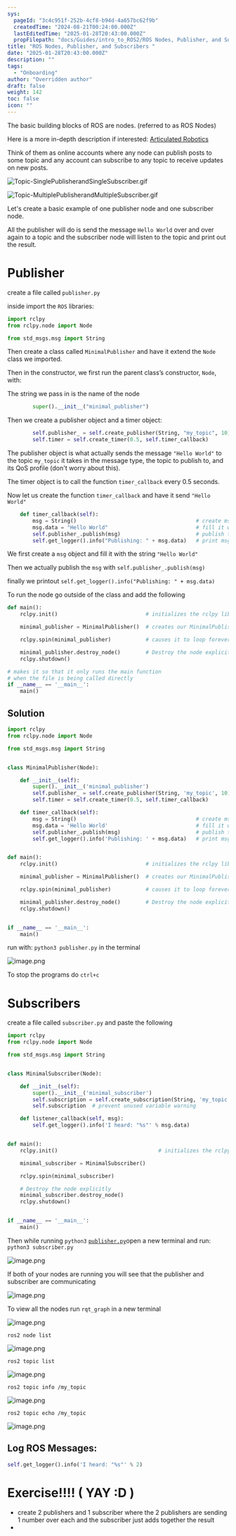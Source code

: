 ```yaml
---
sys:
  pageId: "3c4c951f-252b-4cf8-b94d-4a657bc62f9b"
  createdTime: "2024-08-21T00:24:00.000Z"
  lastEditedTime: "2025-01-28T20:43:00.000Z"
  propFilepath: "docs/Guides/intro_to_ROS2/ROS Nodes, Publisher, and Subscribers .md"
title: "ROS Nodes, Publisher, and Subscribers "
date: "2025-01-28T20:43:00.000Z"
description: ""
tags:
  - "Onboarding"
author: "Overridden author"
draft: false
weight: 142
toc: false
icon: ""
---
```


The basic building blocks of ROS are nodes. (referred to as ROS Nodes)

Here is a more in-depth description if interested: [Articulated Robotics](https://articulatedrobotics.xyz/tutorials/ready-for-ros/ros-overview#2-nodes)

Think of them as online accounts where any node can publish posts to some topic and any account can subscribe to any topic to receive updates on new posts.

![Topic-SinglePublisherandSingleSubscriber.gif](https://docs.ros.org/en/humble/_images/Topic-SinglePublisherandSingleSubscriber.gif)

![Topic-MultiplePublisherandMultipleSubscriber.gif](https://docs.ros.org/en/humble/_images/Topic-MultiplePublisherandMultipleSubscriber.gif)

Let's create a basic example of one publisher node and one subscriber node.

All the publisher will do is send the message `Hello World` over and over again to a topic and the subscriber node will listen to the topic and print out the result.

# Publisher

create a file called `publisher.py` 

inside import the `ROS` libraries:

```python
import rclpy
from rclpy.node import Node

from std_msgs.msg import String
```

Then create a class called `MinimalPublisher` and have it extend the `Node` class we imported.

Then in the constructor, we first run the parent class’s constructor, `Node`, with:

The string we pass in is the name of the node

```python
        super().__init__("minimal_publisher")
```

Then we create a publisher object and a timer object:

```python
        self.publisher_ = self.create_publisher(String, "my_topic", 10)
        self.timer = self.create_timer(0.5, self.timer_callback)
```

The publisher object is what actually sends the message `"Hello World"` to the topic `my_topic` it takes in the message type, the topic to publish to, and its QoS profile (don't worry about this).

The timer object is to call the function `timer_callback` every 0.5 seconds.

Now let us create the function `timer_callback` and have it send `"Hello World"`

```python
    def timer_callback(self):
        msg = String()                                      # create msg object
        msg.data = "Hello World"                            # fill it with data
        self.publisher_.publish(msg)                        # publish the message
        self.get_logger().info("Publishing: " + msg.data)   # print msg
```

We first create a `msg` object and fill it with the string `"Hello World"`

Then we actually publish the `msg` with `self.publisher_.publish(msg)`

finally we printout `self.get_logger().info("Publishing: " + msg.data)`

To run the node go outside of the class and add the following

```python
def main():
    rclpy.init()                            # initializes the rclpy library

    minimal_publisher = MinimalPublisher()  # creates our MinimalPublisher object

    rclpy.spin(minimal_publisher)           # causes it to loop forever

    minimal_publisher.destroy_node()        # Destroy the node explicitly
    rclpy.shutdown()

# makes it so that it only runs the main function
# when the file is being called directly
if __name__ == '__main__': 
    main()
```

## Solution

```python
import rclpy
from rclpy.node import Node

from std_msgs.msg import String


class MinimalPublisher(Node):

    def __init__(self):
        super().__init__('minimal_publisher')
        self.publisher_ = self.create_publisher(String, 'my_topic', 10)
        self.timer = self.create_timer(0.5, self.timer_callback)

    def timer_callback(self):
        msg = String()                                      # create msg object
        msg.data = 'Hello World'                            # fill it with data
        self.publisher_.publish(msg)                        # publish the message
        self.get_logger().info('Publishing: ' + msg.data)   # print msg


def main():
    rclpy.init()                            # initializes the rclpy library

    minimal_publisher = MinimalPublisher()  # creates our MinimalPublisher object

    rclpy.spin(minimal_publisher)           # causes it to loop forever

    minimal_publisher.destroy_node()        # Destroy the node explicitly
    rclpy.shutdown()


if __name__ == '__main__':
    main()
```

run with: `python3 publisher.py` in the terminal

![image.png](https://prod-files-secure.s3.us-west-2.amazonaws.com/d518164a-d88e-44d1-a4ee-3adb3bd8bce0/9214accb-ad5b-44f1-a31c-b3167c59138b/image.png?X-Amz-Algorithm=AWS4-HMAC-SHA256&X-Amz-Content-Sha256=UNSIGNED-PAYLOAD&X-Amz-Credential=ASIAZI2LB4667A6Z5VCL%2F20250226%2Fus-west-2%2Fs3%2Faws4_request&X-Amz-Date=20250226T021225Z&X-Amz-Expires=3600&X-Amz-Security-Token=IQoJb3JpZ2luX2VjEBkaCXVzLXdlc3QtMiJHMEUCIHjZ%2BXDsoDHdGZj4Ma1iinZEP506r4aK6kmxJR82%2B7rwAiEAggtWfUIFbDZeZMFEGn99vMAMbuBFTCqgWZjTwvQzPxIq%2FwMIURAAGgw2Mzc0MjMxODM4MDUiDKD%2B%2FSuT9TNk0CbNACrcA1efsn53QXxexwnNc3ezdHoe0bwzsjCDDVN3Sv2RPg2uky5Iz56zX%2F1C2TvfNlSpw3xyPUdHbhXe3rWeHOqxFi3RT%2F8Gm2B78Q2W4uo7miZUFGUsCRdZikVTVNwt6V3TkL2hPRkpJSI%2FUApEvW%2F%2BUJlW9%2BcDwDXEWWZ0RK1kAzPKsI8zhyAIFEUAl8PCvZqEo91ACyXQ2R%2FLtjtmAVoo9299h7yA4YajDw7rXwlfsYBV5C6EqHuAHp792L9CdNKM8BtEIsUhousllDG8dZz%2BJLMNPnPXJSboF9RuUstbyveCWNMAHenNDstPJMJev8qzYWc4rz250eNO0e%2FsM%2BaA6KVXZ0EM8Bid0W%2FQCVjPpGIrSUV74ZMiMjJMvc7F2hgcYzhuwb3UYOk0Pz7pdePlBzZVXwn6HaoJ%2BuAjRiLun5V%2B9%2BoqYyt3XALpqEmL6O7cYy0feqjHnf%2BqiIaCAfDUD3vtZNxA6u4%2BVBFeEICyywRXi3NLPxAStTJ4PEy3RV2bgpsn%2FCGFHPztr9U3YqI7M5evpo9EycEaoSn0lDeweEo9oSfGHG29gcROyFvnqT7IhsaOKDRhRgZR6kQbdGbnBo%2B2mi23um9Jfrd0GfDjvI42YNka7b2DkibW4R1aMN%2B8%2Bb0GOqUBesRbmPt0f4BusjLoLfP7x2yPwvS8qZBkxKFnM6wpnSNtwTtEmCQhXeBE%2BUPYts7%2BVaSpammevQ02UyAGyz%2FyDn8LAJiURugIxY8a9O%2FxI326S5D945G05qLL96b7YRZAWx7f706ETtePmP%2BapUE4NxyemLjs0N%2B7VPwWfFMYeicd%2FWX8ipSyI5RKqzlOKmvAr%2FBYaoTSaC9lpyZVeIprPHd8QQF6&X-Amz-Signature=68f37be085390b856f7b1cfa3fd97f3d440d49c1e58c7b34290e2064f3a64c2e&X-Amz-SignedHeaders=host&x-id=GetObject)

To stop the programs do `ctrl+c`

# Subscribers

create a file called `subscriber.py` and paste the following

```python
import rclpy
from rclpy.node import Node

from std_msgs.msg import String


class MinimalSubscriber(Node):

    def __init__(self):
        super().__init__('minimal_subscriber')
        self.subscription = self.create_subscription(String, 'my_topic', self.listener_callback, 10)
        self.subscription  # prevent unused variable warning

    def listener_callback(self, msg):
        self.get_logger().info('I heard: "%s"' % msg.data)


def main():
    rclpy.init()                                # initializes the rclpy library

    minimal_subscriber = MinimalSubscriber()

    rclpy.spin(minimal_subscriber)

    # Destroy the node explicitly
    minimal_subscriber.destroy_node()
    rclpy.shutdown()


if __name__ == '__main__':
    main()
```

Then while running `python3` [`publisher.py`](http://publisher.py/)open a new terminal and run: `python3 subscriber.py` 

![image.png](https://prod-files-secure.s3.us-west-2.amazonaws.com/d518164a-d88e-44d1-a4ee-3adb3bd8bce0/611fccf2-c738-4dbd-94e9-98f209092866/image.png?X-Amz-Algorithm=AWS4-HMAC-SHA256&X-Amz-Content-Sha256=UNSIGNED-PAYLOAD&X-Amz-Credential=ASIAZI2LB4667A6Z5VCL%2F20250226%2Fus-west-2%2Fs3%2Faws4_request&X-Amz-Date=20250226T021225Z&X-Amz-Expires=3600&X-Amz-Security-Token=IQoJb3JpZ2luX2VjEBkaCXVzLXdlc3QtMiJHMEUCIHjZ%2BXDsoDHdGZj4Ma1iinZEP506r4aK6kmxJR82%2B7rwAiEAggtWfUIFbDZeZMFEGn99vMAMbuBFTCqgWZjTwvQzPxIq%2FwMIURAAGgw2Mzc0MjMxODM4MDUiDKD%2B%2FSuT9TNk0CbNACrcA1efsn53QXxexwnNc3ezdHoe0bwzsjCDDVN3Sv2RPg2uky5Iz56zX%2F1C2TvfNlSpw3xyPUdHbhXe3rWeHOqxFi3RT%2F8Gm2B78Q2W4uo7miZUFGUsCRdZikVTVNwt6V3TkL2hPRkpJSI%2FUApEvW%2F%2BUJlW9%2BcDwDXEWWZ0RK1kAzPKsI8zhyAIFEUAl8PCvZqEo91ACyXQ2R%2FLtjtmAVoo9299h7yA4YajDw7rXwlfsYBV5C6EqHuAHp792L9CdNKM8BtEIsUhousllDG8dZz%2BJLMNPnPXJSboF9RuUstbyveCWNMAHenNDstPJMJev8qzYWc4rz250eNO0e%2FsM%2BaA6KVXZ0EM8Bid0W%2FQCVjPpGIrSUV74ZMiMjJMvc7F2hgcYzhuwb3UYOk0Pz7pdePlBzZVXwn6HaoJ%2BuAjRiLun5V%2B9%2BoqYyt3XALpqEmL6O7cYy0feqjHnf%2BqiIaCAfDUD3vtZNxA6u4%2BVBFeEICyywRXi3NLPxAStTJ4PEy3RV2bgpsn%2FCGFHPztr9U3YqI7M5evpo9EycEaoSn0lDeweEo9oSfGHG29gcROyFvnqT7IhsaOKDRhRgZR6kQbdGbnBo%2B2mi23um9Jfrd0GfDjvI42YNka7b2DkibW4R1aMN%2B8%2Bb0GOqUBesRbmPt0f4BusjLoLfP7x2yPwvS8qZBkxKFnM6wpnSNtwTtEmCQhXeBE%2BUPYts7%2BVaSpammevQ02UyAGyz%2FyDn8LAJiURugIxY8a9O%2FxI326S5D945G05qLL96b7YRZAWx7f706ETtePmP%2BapUE4NxyemLjs0N%2B7VPwWfFMYeicd%2FWX8ipSyI5RKqzlOKmvAr%2FBYaoTSaC9lpyZVeIprPHd8QQF6&X-Amz-Signature=f4167743339cca873d3ff718dcaf848e3b9097878bf7a0c33c7c67a4108883e4&X-Amz-SignedHeaders=host&x-id=GetObject)

If both of your nodes are running you will see that the publisher and subscriber are communicating

![image.png](https://prod-files-secure.s3.us-west-2.amazonaws.com/d518164a-d88e-44d1-a4ee-3adb3bd8bce0/eea428b5-1cf0-43bb-a30b-81cbaf6c5c78/image.png?X-Amz-Algorithm=AWS4-HMAC-SHA256&X-Amz-Content-Sha256=UNSIGNED-PAYLOAD&X-Amz-Credential=ASIAZI2LB4667A6Z5VCL%2F20250226%2Fus-west-2%2Fs3%2Faws4_request&X-Amz-Date=20250226T021225Z&X-Amz-Expires=3600&X-Amz-Security-Token=IQoJb3JpZ2luX2VjEBkaCXVzLXdlc3QtMiJHMEUCIHjZ%2BXDsoDHdGZj4Ma1iinZEP506r4aK6kmxJR82%2B7rwAiEAggtWfUIFbDZeZMFEGn99vMAMbuBFTCqgWZjTwvQzPxIq%2FwMIURAAGgw2Mzc0MjMxODM4MDUiDKD%2B%2FSuT9TNk0CbNACrcA1efsn53QXxexwnNc3ezdHoe0bwzsjCDDVN3Sv2RPg2uky5Iz56zX%2F1C2TvfNlSpw3xyPUdHbhXe3rWeHOqxFi3RT%2F8Gm2B78Q2W4uo7miZUFGUsCRdZikVTVNwt6V3TkL2hPRkpJSI%2FUApEvW%2F%2BUJlW9%2BcDwDXEWWZ0RK1kAzPKsI8zhyAIFEUAl8PCvZqEo91ACyXQ2R%2FLtjtmAVoo9299h7yA4YajDw7rXwlfsYBV5C6EqHuAHp792L9CdNKM8BtEIsUhousllDG8dZz%2BJLMNPnPXJSboF9RuUstbyveCWNMAHenNDstPJMJev8qzYWc4rz250eNO0e%2FsM%2BaA6KVXZ0EM8Bid0W%2FQCVjPpGIrSUV74ZMiMjJMvc7F2hgcYzhuwb3UYOk0Pz7pdePlBzZVXwn6HaoJ%2BuAjRiLun5V%2B9%2BoqYyt3XALpqEmL6O7cYy0feqjHnf%2BqiIaCAfDUD3vtZNxA6u4%2BVBFeEICyywRXi3NLPxAStTJ4PEy3RV2bgpsn%2FCGFHPztr9U3YqI7M5evpo9EycEaoSn0lDeweEo9oSfGHG29gcROyFvnqT7IhsaOKDRhRgZR6kQbdGbnBo%2B2mi23um9Jfrd0GfDjvI42YNka7b2DkibW4R1aMN%2B8%2Bb0GOqUBesRbmPt0f4BusjLoLfP7x2yPwvS8qZBkxKFnM6wpnSNtwTtEmCQhXeBE%2BUPYts7%2BVaSpammevQ02UyAGyz%2FyDn8LAJiURugIxY8a9O%2FxI326S5D945G05qLL96b7YRZAWx7f706ETtePmP%2BapUE4NxyemLjs0N%2B7VPwWfFMYeicd%2FWX8ipSyI5RKqzlOKmvAr%2FBYaoTSaC9lpyZVeIprPHd8QQF6&X-Amz-Signature=fba164a5a027a0b16c4a251ec755ff96217d23166e00f71795f94084d471b56a&X-Amz-SignedHeaders=host&x-id=GetObject)

To view all the nodes run `rqt_graph` in a new terminal

![image.png](https://prod-files-secure.s3.us-west-2.amazonaws.com/d518164a-d88e-44d1-a4ee-3adb3bd8bce0/1d98e964-4318-4d62-b5c4-8c8f78368598/image.png?X-Amz-Algorithm=AWS4-HMAC-SHA256&X-Amz-Content-Sha256=UNSIGNED-PAYLOAD&X-Amz-Credential=ASIAZI2LB4667A6Z5VCL%2F20250226%2Fus-west-2%2Fs3%2Faws4_request&X-Amz-Date=20250226T021225Z&X-Amz-Expires=3600&X-Amz-Security-Token=IQoJb3JpZ2luX2VjEBkaCXVzLXdlc3QtMiJHMEUCIHjZ%2BXDsoDHdGZj4Ma1iinZEP506r4aK6kmxJR82%2B7rwAiEAggtWfUIFbDZeZMFEGn99vMAMbuBFTCqgWZjTwvQzPxIq%2FwMIURAAGgw2Mzc0MjMxODM4MDUiDKD%2B%2FSuT9TNk0CbNACrcA1efsn53QXxexwnNc3ezdHoe0bwzsjCDDVN3Sv2RPg2uky5Iz56zX%2F1C2TvfNlSpw3xyPUdHbhXe3rWeHOqxFi3RT%2F8Gm2B78Q2W4uo7miZUFGUsCRdZikVTVNwt6V3TkL2hPRkpJSI%2FUApEvW%2F%2BUJlW9%2BcDwDXEWWZ0RK1kAzPKsI8zhyAIFEUAl8PCvZqEo91ACyXQ2R%2FLtjtmAVoo9299h7yA4YajDw7rXwlfsYBV5C6EqHuAHp792L9CdNKM8BtEIsUhousllDG8dZz%2BJLMNPnPXJSboF9RuUstbyveCWNMAHenNDstPJMJev8qzYWc4rz250eNO0e%2FsM%2BaA6KVXZ0EM8Bid0W%2FQCVjPpGIrSUV74ZMiMjJMvc7F2hgcYzhuwb3UYOk0Pz7pdePlBzZVXwn6HaoJ%2BuAjRiLun5V%2B9%2BoqYyt3XALpqEmL6O7cYy0feqjHnf%2BqiIaCAfDUD3vtZNxA6u4%2BVBFeEICyywRXi3NLPxAStTJ4PEy3RV2bgpsn%2FCGFHPztr9U3YqI7M5evpo9EycEaoSn0lDeweEo9oSfGHG29gcROyFvnqT7IhsaOKDRhRgZR6kQbdGbnBo%2B2mi23um9Jfrd0GfDjvI42YNka7b2DkibW4R1aMN%2B8%2Bb0GOqUBesRbmPt0f4BusjLoLfP7x2yPwvS8qZBkxKFnM6wpnSNtwTtEmCQhXeBE%2BUPYts7%2BVaSpammevQ02UyAGyz%2FyDn8LAJiURugIxY8a9O%2FxI326S5D945G05qLL96b7YRZAWx7f706ETtePmP%2BapUE4NxyemLjs0N%2B7VPwWfFMYeicd%2FWX8ipSyI5RKqzlOKmvAr%2FBYaoTSaC9lpyZVeIprPHd8QQF6&X-Amz-Signature=cc3873395a2ed9db15fdf4cbe2982be2455e40349db68ba67e30216526609c89&X-Amz-SignedHeaders=host&x-id=GetObject)

`ros2 node list`

![image.png](https://prod-files-secure.s3.us-west-2.amazonaws.com/d518164a-d88e-44d1-a4ee-3adb3bd8bce0/680ac8cf-e6d9-4164-9ece-5b9a6fccffee/image.png?X-Amz-Algorithm=AWS4-HMAC-SHA256&X-Amz-Content-Sha256=UNSIGNED-PAYLOAD&X-Amz-Credential=ASIAZI2LB4667A6Z5VCL%2F20250226%2Fus-west-2%2Fs3%2Faws4_request&X-Amz-Date=20250226T021225Z&X-Amz-Expires=3600&X-Amz-Security-Token=IQoJb3JpZ2luX2VjEBkaCXVzLXdlc3QtMiJHMEUCIHjZ%2BXDsoDHdGZj4Ma1iinZEP506r4aK6kmxJR82%2B7rwAiEAggtWfUIFbDZeZMFEGn99vMAMbuBFTCqgWZjTwvQzPxIq%2FwMIURAAGgw2Mzc0MjMxODM4MDUiDKD%2B%2FSuT9TNk0CbNACrcA1efsn53QXxexwnNc3ezdHoe0bwzsjCDDVN3Sv2RPg2uky5Iz56zX%2F1C2TvfNlSpw3xyPUdHbhXe3rWeHOqxFi3RT%2F8Gm2B78Q2W4uo7miZUFGUsCRdZikVTVNwt6V3TkL2hPRkpJSI%2FUApEvW%2F%2BUJlW9%2BcDwDXEWWZ0RK1kAzPKsI8zhyAIFEUAl8PCvZqEo91ACyXQ2R%2FLtjtmAVoo9299h7yA4YajDw7rXwlfsYBV5C6EqHuAHp792L9CdNKM8BtEIsUhousllDG8dZz%2BJLMNPnPXJSboF9RuUstbyveCWNMAHenNDstPJMJev8qzYWc4rz250eNO0e%2FsM%2BaA6KVXZ0EM8Bid0W%2FQCVjPpGIrSUV74ZMiMjJMvc7F2hgcYzhuwb3UYOk0Pz7pdePlBzZVXwn6HaoJ%2BuAjRiLun5V%2B9%2BoqYyt3XALpqEmL6O7cYy0feqjHnf%2BqiIaCAfDUD3vtZNxA6u4%2BVBFeEICyywRXi3NLPxAStTJ4PEy3RV2bgpsn%2FCGFHPztr9U3YqI7M5evpo9EycEaoSn0lDeweEo9oSfGHG29gcROyFvnqT7IhsaOKDRhRgZR6kQbdGbnBo%2B2mi23um9Jfrd0GfDjvI42YNka7b2DkibW4R1aMN%2B8%2Bb0GOqUBesRbmPt0f4BusjLoLfP7x2yPwvS8qZBkxKFnM6wpnSNtwTtEmCQhXeBE%2BUPYts7%2BVaSpammevQ02UyAGyz%2FyDn8LAJiURugIxY8a9O%2FxI326S5D945G05qLL96b7YRZAWx7f706ETtePmP%2BapUE4NxyemLjs0N%2B7VPwWfFMYeicd%2FWX8ipSyI5RKqzlOKmvAr%2FBYaoTSaC9lpyZVeIprPHd8QQF6&X-Amz-Signature=36ca97147f93d72391ddad3d19c05512d98f58d79189dd69c7ea460194339150&X-Amz-SignedHeaders=host&x-id=GetObject)

`ros2 topic list`

![image.png](https://prod-files-secure.s3.us-west-2.amazonaws.com/d518164a-d88e-44d1-a4ee-3adb3bd8bce0/eee2ebe1-27ef-4a4a-96fb-2ca54126fb29/image.png?X-Amz-Algorithm=AWS4-HMAC-SHA256&X-Amz-Content-Sha256=UNSIGNED-PAYLOAD&X-Amz-Credential=ASIAZI2LB4667A6Z5VCL%2F20250226%2Fus-west-2%2Fs3%2Faws4_request&X-Amz-Date=20250226T021225Z&X-Amz-Expires=3600&X-Amz-Security-Token=IQoJb3JpZ2luX2VjEBkaCXVzLXdlc3QtMiJHMEUCIHjZ%2BXDsoDHdGZj4Ma1iinZEP506r4aK6kmxJR82%2B7rwAiEAggtWfUIFbDZeZMFEGn99vMAMbuBFTCqgWZjTwvQzPxIq%2FwMIURAAGgw2Mzc0MjMxODM4MDUiDKD%2B%2FSuT9TNk0CbNACrcA1efsn53QXxexwnNc3ezdHoe0bwzsjCDDVN3Sv2RPg2uky5Iz56zX%2F1C2TvfNlSpw3xyPUdHbhXe3rWeHOqxFi3RT%2F8Gm2B78Q2W4uo7miZUFGUsCRdZikVTVNwt6V3TkL2hPRkpJSI%2FUApEvW%2F%2BUJlW9%2BcDwDXEWWZ0RK1kAzPKsI8zhyAIFEUAl8PCvZqEo91ACyXQ2R%2FLtjtmAVoo9299h7yA4YajDw7rXwlfsYBV5C6EqHuAHp792L9CdNKM8BtEIsUhousllDG8dZz%2BJLMNPnPXJSboF9RuUstbyveCWNMAHenNDstPJMJev8qzYWc4rz250eNO0e%2FsM%2BaA6KVXZ0EM8Bid0W%2FQCVjPpGIrSUV74ZMiMjJMvc7F2hgcYzhuwb3UYOk0Pz7pdePlBzZVXwn6HaoJ%2BuAjRiLun5V%2B9%2BoqYyt3XALpqEmL6O7cYy0feqjHnf%2BqiIaCAfDUD3vtZNxA6u4%2BVBFeEICyywRXi3NLPxAStTJ4PEy3RV2bgpsn%2FCGFHPztr9U3YqI7M5evpo9EycEaoSn0lDeweEo9oSfGHG29gcROyFvnqT7IhsaOKDRhRgZR6kQbdGbnBo%2B2mi23um9Jfrd0GfDjvI42YNka7b2DkibW4R1aMN%2B8%2Bb0GOqUBesRbmPt0f4BusjLoLfP7x2yPwvS8qZBkxKFnM6wpnSNtwTtEmCQhXeBE%2BUPYts7%2BVaSpammevQ02UyAGyz%2FyDn8LAJiURugIxY8a9O%2FxI326S5D945G05qLL96b7YRZAWx7f706ETtePmP%2BapUE4NxyemLjs0N%2B7VPwWfFMYeicd%2FWX8ipSyI5RKqzlOKmvAr%2FBYaoTSaC9lpyZVeIprPHd8QQF6&X-Amz-Signature=a63d40c8d9b141bc0eb5649a801821f13deb4a1b1b5271235ecd8f5700f14f74&X-Amz-SignedHeaders=host&x-id=GetObject)

`ros2 topic info /my_topic`

![image.png](https://prod-files-secure.s3.us-west-2.amazonaws.com/d518164a-d88e-44d1-a4ee-3adb3bd8bce0/6288ef12-cb9e-406f-b9eb-65feed3a9011/image.png?X-Amz-Algorithm=AWS4-HMAC-SHA256&X-Amz-Content-Sha256=UNSIGNED-PAYLOAD&X-Amz-Credential=ASIAZI2LB4667A6Z5VCL%2F20250226%2Fus-west-2%2Fs3%2Faws4_request&X-Amz-Date=20250226T021225Z&X-Amz-Expires=3600&X-Amz-Security-Token=IQoJb3JpZ2luX2VjEBkaCXVzLXdlc3QtMiJHMEUCIHjZ%2BXDsoDHdGZj4Ma1iinZEP506r4aK6kmxJR82%2B7rwAiEAggtWfUIFbDZeZMFEGn99vMAMbuBFTCqgWZjTwvQzPxIq%2FwMIURAAGgw2Mzc0MjMxODM4MDUiDKD%2B%2FSuT9TNk0CbNACrcA1efsn53QXxexwnNc3ezdHoe0bwzsjCDDVN3Sv2RPg2uky5Iz56zX%2F1C2TvfNlSpw3xyPUdHbhXe3rWeHOqxFi3RT%2F8Gm2B78Q2W4uo7miZUFGUsCRdZikVTVNwt6V3TkL2hPRkpJSI%2FUApEvW%2F%2BUJlW9%2BcDwDXEWWZ0RK1kAzPKsI8zhyAIFEUAl8PCvZqEo91ACyXQ2R%2FLtjtmAVoo9299h7yA4YajDw7rXwlfsYBV5C6EqHuAHp792L9CdNKM8BtEIsUhousllDG8dZz%2BJLMNPnPXJSboF9RuUstbyveCWNMAHenNDstPJMJev8qzYWc4rz250eNO0e%2FsM%2BaA6KVXZ0EM8Bid0W%2FQCVjPpGIrSUV74ZMiMjJMvc7F2hgcYzhuwb3UYOk0Pz7pdePlBzZVXwn6HaoJ%2BuAjRiLun5V%2B9%2BoqYyt3XALpqEmL6O7cYy0feqjHnf%2BqiIaCAfDUD3vtZNxA6u4%2BVBFeEICyywRXi3NLPxAStTJ4PEy3RV2bgpsn%2FCGFHPztr9U3YqI7M5evpo9EycEaoSn0lDeweEo9oSfGHG29gcROyFvnqT7IhsaOKDRhRgZR6kQbdGbnBo%2B2mi23um9Jfrd0GfDjvI42YNka7b2DkibW4R1aMN%2B8%2Bb0GOqUBesRbmPt0f4BusjLoLfP7x2yPwvS8qZBkxKFnM6wpnSNtwTtEmCQhXeBE%2BUPYts7%2BVaSpammevQ02UyAGyz%2FyDn8LAJiURugIxY8a9O%2FxI326S5D945G05qLL96b7YRZAWx7f706ETtePmP%2BapUE4NxyemLjs0N%2B7VPwWfFMYeicd%2FWX8ipSyI5RKqzlOKmvAr%2FBYaoTSaC9lpyZVeIprPHd8QQF6&X-Amz-Signature=7a4c79f42dd8af5fee853efbf17bda657560bffb50948302129a94745a80d839&X-Amz-SignedHeaders=host&x-id=GetObject)

`ros2 topic echo /my_topic`

![image.png](https://prod-files-secure.s3.us-west-2.amazonaws.com/d518164a-d88e-44d1-a4ee-3adb3bd8bce0/0a6fcb4d-422d-4a6c-a803-749ef4adf2c6/image.png?X-Amz-Algorithm=AWS4-HMAC-SHA256&X-Amz-Content-Sha256=UNSIGNED-PAYLOAD&X-Amz-Credential=ASIAZI2LB4667A6Z5VCL%2F20250226%2Fus-west-2%2Fs3%2Faws4_request&X-Amz-Date=20250226T021225Z&X-Amz-Expires=3600&X-Amz-Security-Token=IQoJb3JpZ2luX2VjEBkaCXVzLXdlc3QtMiJHMEUCIHjZ%2BXDsoDHdGZj4Ma1iinZEP506r4aK6kmxJR82%2B7rwAiEAggtWfUIFbDZeZMFEGn99vMAMbuBFTCqgWZjTwvQzPxIq%2FwMIURAAGgw2Mzc0MjMxODM4MDUiDKD%2B%2FSuT9TNk0CbNACrcA1efsn53QXxexwnNc3ezdHoe0bwzsjCDDVN3Sv2RPg2uky5Iz56zX%2F1C2TvfNlSpw3xyPUdHbhXe3rWeHOqxFi3RT%2F8Gm2B78Q2W4uo7miZUFGUsCRdZikVTVNwt6V3TkL2hPRkpJSI%2FUApEvW%2F%2BUJlW9%2BcDwDXEWWZ0RK1kAzPKsI8zhyAIFEUAl8PCvZqEo91ACyXQ2R%2FLtjtmAVoo9299h7yA4YajDw7rXwlfsYBV5C6EqHuAHp792L9CdNKM8BtEIsUhousllDG8dZz%2BJLMNPnPXJSboF9RuUstbyveCWNMAHenNDstPJMJev8qzYWc4rz250eNO0e%2FsM%2BaA6KVXZ0EM8Bid0W%2FQCVjPpGIrSUV74ZMiMjJMvc7F2hgcYzhuwb3UYOk0Pz7pdePlBzZVXwn6HaoJ%2BuAjRiLun5V%2B9%2BoqYyt3XALpqEmL6O7cYy0feqjHnf%2BqiIaCAfDUD3vtZNxA6u4%2BVBFeEICyywRXi3NLPxAStTJ4PEy3RV2bgpsn%2FCGFHPztr9U3YqI7M5evpo9EycEaoSn0lDeweEo9oSfGHG29gcROyFvnqT7IhsaOKDRhRgZR6kQbdGbnBo%2B2mi23um9Jfrd0GfDjvI42YNka7b2DkibW4R1aMN%2B8%2Bb0GOqUBesRbmPt0f4BusjLoLfP7x2yPwvS8qZBkxKFnM6wpnSNtwTtEmCQhXeBE%2BUPYts7%2BVaSpammevQ02UyAGyz%2FyDn8LAJiURugIxY8a9O%2FxI326S5D945G05qLL96b7YRZAWx7f706ETtePmP%2BapUE4NxyemLjs0N%2B7VPwWfFMYeicd%2FWX8ipSyI5RKqzlOKmvAr%2FBYaoTSaC9lpyZVeIprPHd8QQF6&X-Amz-Signature=826b62e5670ccb84bbf80009031097ac0691fda9e0bfb6b19555c5021d3da2c7&X-Amz-SignedHeaders=host&x-id=GetObject)

## Log ROS Messages:

```python
self.get_logger().info('I heard: "%s"' % 2)
```

# Exercise!!!! ( YAY :D )

- create 2 publishers and 1 subscriber where the 2 publishers are sending 1 number over each and the subscriber just adds together the result
- 
